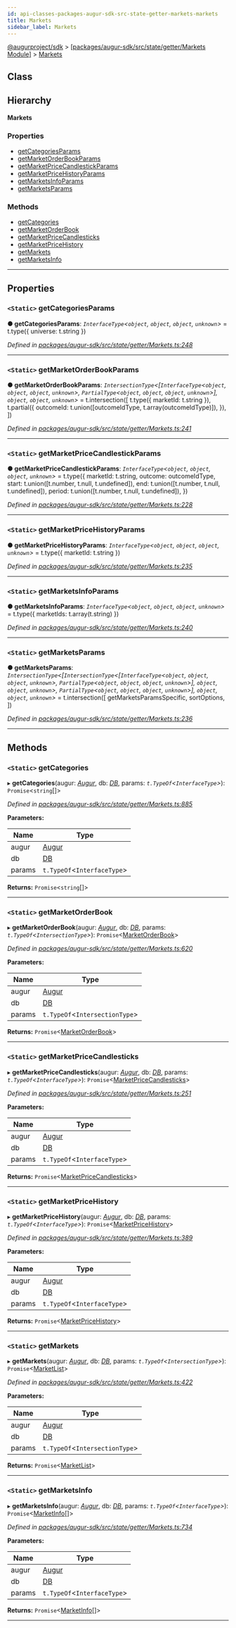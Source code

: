 ```yaml
---
id: api-classes-packages-augur-sdk-src-state-getter-markets-markets
title: Markets
sidebar_label: Markets
---
```


[@augurproject/sdk](api-readme.md) > [[packages/augur-sdk/src/state/getter/Markets Module]](api-modules-packages-augur-sdk-src-state-getter-markets-module.md) > [Markets](api-classes-packages-augur-sdk-src-state-getter-markets-markets.md)

## Class

## Hierarchy

**Markets**

### Properties

* [getCategoriesParams](api-classes-packages-augur-sdk-src-state-getter-markets-markets.md#getcategoriesparams)
* [getMarketOrderBookParams](api-classes-packages-augur-sdk-src-state-getter-markets-markets.md#getmarketorderbookparams)
* [getMarketPriceCandlestickParams](api-classes-packages-augur-sdk-src-state-getter-markets-markets.md#getmarketpricecandlestickparams)
* [getMarketPriceHistoryParams](api-classes-packages-augur-sdk-src-state-getter-markets-markets.md#getmarketpricehistoryparams)
* [getMarketsInfoParams](api-classes-packages-augur-sdk-src-state-getter-markets-markets.md#getmarketsinfoparams)
* [getMarketsParams](api-classes-packages-augur-sdk-src-state-getter-markets-markets.md#getmarketsparams)

### Methods

* [getCategories](api-classes-packages-augur-sdk-src-state-getter-markets-markets.md#getcategories)
* [getMarketOrderBook](api-classes-packages-augur-sdk-src-state-getter-markets-markets.md#getmarketorderbook)
* [getMarketPriceCandlesticks](api-classes-packages-augur-sdk-src-state-getter-markets-markets.md#getmarketpricecandlesticks)
* [getMarketPriceHistory](api-classes-packages-augur-sdk-src-state-getter-markets-markets.md#getmarketpricehistory)
* [getMarkets](api-classes-packages-augur-sdk-src-state-getter-markets-markets.md#getmarkets)
* [getMarketsInfo](api-classes-packages-augur-sdk-src-state-getter-markets-markets.md#getmarketsinfo)

---

## Properties

<a id="getcategoriesparams"></a>

### `<Static>` getCategoriesParams

**● getCategoriesParams**: *`InterfaceType`<`object`, `object`, `object`, `unknown`>* =  t.type({ universe: t.string })

*Defined in [packages/augur-sdk/src/state/getter/Markets.ts:248](https://github.com/AugurProject/augur/blob/0ea8996003/packages/augur-sdk/src/state/getter/Markets.ts#L248)*

___
<a id="getmarketorderbookparams"></a>

### `<Static>` getMarketOrderBookParams

**● getMarketOrderBookParams**: *`IntersectionType`<[`InterfaceType`<`object`, `object`, `object`, `unknown`>, `PartialType`<`object`, `object`, `object`, `unknown`>], `object`, `object`, `unknown`>* =  t.intersection([
    t.type({ marketId: t.string }),
    t.partial({
      outcomeId: t.union([outcomeIdType, t.array(outcomeIdType)]),
    }),
  ])

*Defined in [packages/augur-sdk/src/state/getter/Markets.ts:241](https://github.com/AugurProject/augur/blob/0ea8996003/packages/augur-sdk/src/state/getter/Markets.ts#L241)*

___
<a id="getmarketpricecandlestickparams"></a>

### `<Static>` getMarketPriceCandlestickParams

**● getMarketPriceCandlestickParams**: *`InterfaceType`<`object`, `object`, `object`, `unknown`>* =  t.type({
    marketId: t.string,
    outcome: outcomeIdType,
    start: t.union([t.number, t.null, t.undefined]),
    end: t.union([t.number, t.null, t.undefined]),
    period: t.union([t.number, t.null, t.undefined]),
  })

*Defined in [packages/augur-sdk/src/state/getter/Markets.ts:228](https://github.com/AugurProject/augur/blob/0ea8996003/packages/augur-sdk/src/state/getter/Markets.ts#L228)*

___
<a id="getmarketpricehistoryparams"></a>

### `<Static>` getMarketPriceHistoryParams

**● getMarketPriceHistoryParams**: *`InterfaceType`<`object`, `object`, `object`, `unknown`>* =  t.type({ marketId: t.string })

*Defined in [packages/augur-sdk/src/state/getter/Markets.ts:235](https://github.com/AugurProject/augur/blob/0ea8996003/packages/augur-sdk/src/state/getter/Markets.ts#L235)*

___
<a id="getmarketsinfoparams"></a>

### `<Static>` getMarketsInfoParams

**● getMarketsInfoParams**: *`InterfaceType`<`object`, `object`, `object`, `unknown`>* =  t.type({ marketIds: t.array(t.string) })

*Defined in [packages/augur-sdk/src/state/getter/Markets.ts:240](https://github.com/AugurProject/augur/blob/0ea8996003/packages/augur-sdk/src/state/getter/Markets.ts#L240)*

___
<a id="getmarketsparams"></a>

### `<Static>` getMarketsParams

**● getMarketsParams**: *`IntersectionType`<[`IntersectionType`<[`InterfaceType`<`object`, `object`, `object`, `unknown`>, `PartialType`<`object`, `object`, `object`, `unknown`>], `object`, `object`, `unknown`>, `PartialType`<`object`, `object`, `object`, `unknown`>], `object`, `object`, `unknown`>* =  t.intersection([
    getMarketsParamsSpecific,
    sortOptions,
  ])

*Defined in [packages/augur-sdk/src/state/getter/Markets.ts:236](https://github.com/AugurProject/augur/blob/0ea8996003/packages/augur-sdk/src/state/getter/Markets.ts#L236)*

___

## Methods

<a id="getcategories"></a>

### `<Static>` getCategories

▸ **getCategories**(augur: *[Augur](api-classes-packages-augur-sdk-src-augur-augur.md)*, db: *[DB](api-classes-packages-augur-sdk-src-state-db-db-db.md)*, params: *`t.TypeOf`<`InterfaceType`>*): `Promise`<`string`[]>

*Defined in [packages/augur-sdk/src/state/getter/Markets.ts:885](https://github.com/AugurProject/augur/blob/0ea8996003/packages/augur-sdk/src/state/getter/Markets.ts#L885)*

**Parameters:**

| Name | Type |
| ------ | ------ |
| augur | [Augur](api-classes-packages-augur-sdk-src-augur-augur.md) |
| db | [DB](api-classes-packages-augur-sdk-src-state-db-db-db.md) |
| params | `t.TypeOf`<`InterfaceType`> |

**Returns:** `Promise`<`string`[]>

___
<a id="getmarketorderbook"></a>

### `<Static>` getMarketOrderBook

▸ **getMarketOrderBook**(augur: *[Augur](api-classes-packages-augur-sdk-src-augur-augur.md)*, db: *[DB](api-classes-packages-augur-sdk-src-state-db-db-db.md)*, params: *`t.TypeOf`<`IntersectionType`>*): `Promise`<[MarketOrderBook](api-interfaces-packages-augur-sdk-src-state-getter-markets-marketorderbook.md)>

*Defined in [packages/augur-sdk/src/state/getter/Markets.ts:620](https://github.com/AugurProject/augur/blob/0ea8996003/packages/augur-sdk/src/state/getter/Markets.ts#L620)*

**Parameters:**

| Name | Type |
| ------ | ------ |
| augur | [Augur](api-classes-packages-augur-sdk-src-augur-augur.md) |
| db | [DB](api-classes-packages-augur-sdk-src-state-db-db-db.md) |
| params | `t.TypeOf`<`IntersectionType`> |

**Returns:** `Promise`<[MarketOrderBook](api-interfaces-packages-augur-sdk-src-state-getter-markets-marketorderbook.md)>

___
<a id="getmarketpricecandlesticks"></a>

### `<Static>` getMarketPriceCandlesticks

▸ **getMarketPriceCandlesticks**(augur: *[Augur](api-classes-packages-augur-sdk-src-augur-augur.md)*, db: *[DB](api-classes-packages-augur-sdk-src-state-db-db-db.md)*, params: *`t.TypeOf`<`InterfaceType`>*): `Promise`<[MarketPriceCandlesticks](api-interfaces-packages-augur-sdk-src-state-getter-markets-marketpricecandlesticks.md)>

*Defined in [packages/augur-sdk/src/state/getter/Markets.ts:251](https://github.com/AugurProject/augur/blob/0ea8996003/packages/augur-sdk/src/state/getter/Markets.ts#L251)*

**Parameters:**

| Name | Type |
| ------ | ------ |
| augur | [Augur](api-classes-packages-augur-sdk-src-augur-augur.md) |
| db | [DB](api-classes-packages-augur-sdk-src-state-db-db-db.md) |
| params | `t.TypeOf`<`InterfaceType`> |

**Returns:** `Promise`<[MarketPriceCandlesticks](api-interfaces-packages-augur-sdk-src-state-getter-markets-marketpricecandlesticks.md)>

___
<a id="getmarketpricehistory"></a>

### `<Static>` getMarketPriceHistory

▸ **getMarketPriceHistory**(augur: *[Augur](api-classes-packages-augur-sdk-src-augur-augur.md)*, db: *[DB](api-classes-packages-augur-sdk-src-state-db-db-db.md)*, params: *`t.TypeOf`<`InterfaceType`>*): `Promise`<[MarketPriceHistory](api-interfaces-packages-augur-sdk-src-state-getter-markets-marketpricehistory.md)>

*Defined in [packages/augur-sdk/src/state/getter/Markets.ts:389](https://github.com/AugurProject/augur/blob/0ea8996003/packages/augur-sdk/src/state/getter/Markets.ts#L389)*

**Parameters:**

| Name | Type |
| ------ | ------ |
| augur | [Augur](api-classes-packages-augur-sdk-src-augur-augur.md) |
| db | [DB](api-classes-packages-augur-sdk-src-state-db-db-db.md) |
| params | `t.TypeOf`<`InterfaceType`> |

**Returns:** `Promise`<[MarketPriceHistory](api-interfaces-packages-augur-sdk-src-state-getter-markets-marketpricehistory.md)>

___
<a id="getmarkets"></a>

### `<Static>` getMarkets

▸ **getMarkets**(augur: *[Augur](api-classes-packages-augur-sdk-src-augur-augur.md)*, db: *[DB](api-classes-packages-augur-sdk-src-state-db-db-db.md)*, params: *`t.TypeOf`<`IntersectionType`>*): `Promise`<[MarketList](api-interfaces-packages-augur-sdk-src-state-getter-markets-marketlist.md)>

*Defined in [packages/augur-sdk/src/state/getter/Markets.ts:422](https://github.com/AugurProject/augur/blob/0ea8996003/packages/augur-sdk/src/state/getter/Markets.ts#L422)*

**Parameters:**

| Name | Type |
| ------ | ------ |
| augur | [Augur](api-classes-packages-augur-sdk-src-augur-augur.md) |
| db | [DB](api-classes-packages-augur-sdk-src-state-db-db-db.md) |
| params | `t.TypeOf`<`IntersectionType`> |

**Returns:** `Promise`<[MarketList](api-interfaces-packages-augur-sdk-src-state-getter-markets-marketlist.md)>

___
<a id="getmarketsinfo"></a>

### `<Static>` getMarketsInfo

▸ **getMarketsInfo**(augur: *[Augur](api-classes-packages-augur-sdk-src-augur-augur.md)*, db: *[DB](api-classes-packages-augur-sdk-src-state-db-db-db.md)*, params: *`t.TypeOf`<`InterfaceType`>*): `Promise`<[MarketInfo](api-interfaces-packages-augur-sdk-src-state-getter-markets-marketinfo.md)[]>

*Defined in [packages/augur-sdk/src/state/getter/Markets.ts:734](https://github.com/AugurProject/augur/blob/0ea8996003/packages/augur-sdk/src/state/getter/Markets.ts#L734)*

**Parameters:**

| Name | Type |
| ------ | ------ |
| augur | [Augur](api-classes-packages-augur-sdk-src-augur-augur.md) |
| db | [DB](api-classes-packages-augur-sdk-src-state-db-db-db.md) |
| params | `t.TypeOf`<`InterfaceType`> |

**Returns:** `Promise`<[MarketInfo](api-interfaces-packages-augur-sdk-src-state-getter-markets-marketinfo.md)[]>

___

